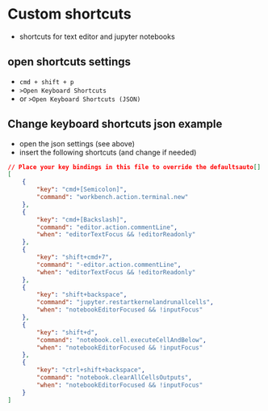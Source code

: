 # Custom shortcuts

- shortcuts for text editor and jupyter notebooks

## open shortcuts settings

- `cmd + shift + p`
- `>Open Keyboard Shortcuts`
- or `>Open Keyboard Shortcuts (JSON)`

## Change keyboard shortcuts json example

- open the json settings (see above)
- insert the following shortcuts (and change if needed)

```json
// Place your key bindings in this file to override the defaultsauto[]
[
    {
        "key": "cmd+[Semicolon]",
        "command": "workbench.action.terminal.new"
    },
    {
        "key": "cmd+[Backslash]",
        "command": "editor.action.commentLine",
        "when": "editorTextFocus && !editorReadonly"
    },
    {
        "key": "shift+cmd+7",
        "command": "-editor.action.commentLine",
        "when": "editorTextFocus && !editorReadonly"
    },
    {
        "key": "shift+backspace",
        "command": "jupyter.restartkernelandrunallcells",
        "when": "notebookEditorFocused && !inputFocus"
    },
    {
        "key": "shift+d",
        "command": "notebook.cell.executeCellAndBelow",
        "when": "notebookEditorFocused && !inputFocus"
    },
    {
        "key": "ctrl+shift+backspace",
        "command": "notebook.clearAllCellsOutputs",
        "when": "notebookEditorFocused && !inputFocus"
    }
]
```
